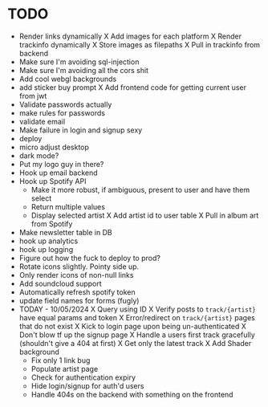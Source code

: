 # TODO
- Render links dynamically
X Add images for each platform
X Render trackinfo dynamically
X Store images as filepaths
X Pull in trackinfo from backend
- Make sure I'm avoiding sql-injection
- Make sure I'm avoiding all the cors shit
- Add cool webgl backgrounds
- add sticker buy prompt
X Add frontend code for getting current user from jwt
- Validate passwords actually
- make rules for passwords
- validate email
- Make failure in login and signup sexy
- deploy
- micro adjust desktop
- dark mode?
- Put my logo guy in there?
- Hook up email backend
- Hook up Spotify API
  - Make it more robust, if ambiguous, present to user and have them select
  - Return multiple values
  - Display selected artist
  X Add artist id to user table
  X Pull in album art from Spotify
- Make newsletter table in DB
- hook up analytics
- hook up logging
- Figure out how the fuck to deploy to prod?
- Rotate icons slightly. Pointy side up.
- Only render icons of non-null links
- Add soundcloud support
- Automatically refresh spotify token
- update field names for forms (fugly)
- TODAY - 10/05/2024
  X Query using ID
  X Verify posts to `track/{artist}` have equal params and token
  X Error/redirect on `track/{artist}` pages that do not exist
  X Kick to login page upon being un-authenticated
  X Don't blow tf up the signup page
  X Handle a users first track gracefully (shouldn't give a 404 at first)
  X Get only the latest track
  X Add Shader background
  - Fix only 1 link bug
  - Populate artist page
  - Check for authentication expiry
  - Hide login/signup for auth'd users
  - Handle 404s on the backend with something on the frontend
